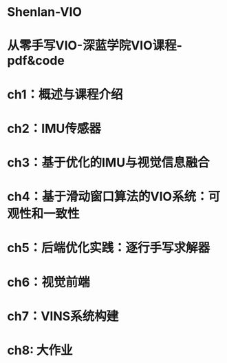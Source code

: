 # Shenlan-VIO

# 从零手写VIO-深蓝学院VIO课程-pdf&code

# ch1：概述与课程介绍
# ch2：IMU传感器
# ch3：基于优化的IMU与视觉信息融合
# ch4：基于滑动窗口算法的VIO系统：可观性和一致性
# ch5：后端优化实践：逐行手写求解器
# ch6：视觉前端
# ch7：VINS系统构建
# ch8: 大作业